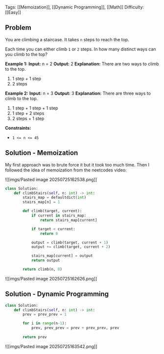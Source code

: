 Tags: [[Memoization]], [[Dynamic Programming]], [[Math]]
Difficulty: [[Easy]]
## Problem
You are climbing a staircase. It takes `n` steps to reach the top.

Each time you can either climb `1` or `2` steps. In how many distinct ways can you climb to the top?

**Example 1:**
**Input:** n = 2
**Output:** 2
**Explanation:** There are two ways to climb to the top.
1. 1 step + 1 step
2. 2 steps

**Example 2:**
**Input:** n = 3
**Output:** 3
**Explanation:** There are three ways to climb to the top.
1. 1 step + 1 step + 1 step
2. 1 step + 2 steps
3. 2 steps + 1 step

**Constraints:**
- `1 <= n <= 45`

## Solution - Memoization
My first approach was to brute force it but it took too much time. Then I followed the idea of memoization from the neetcodes video:

![[imgs/Pasted image 20250725162538.png]]

```python
class Solution:
    def climbStairs(self, n: int) -> int:
        stairs_map = defaultdict(int)
        stairs_map[n] = 1

        def climb(target, current):
            if current in stairs_map:
                return stairs_map[current]

            if target < current:
                return 0

            output = climb(target, current + 1)
            output += climb(target, current + 2)

            stairs_map[current] = output
            return output

        return climb(n, 0)
```

![[imgs/Pasted image 20250725162626.png]]

## Solution - Dynamic Programming

```python
class Solution:
    def climbStairs(self, n: int) -> int:
        prev = prev_prev = 1

        for i in range(n-1):
            prev, prev_prev = prev + prev_prev, prev
        
        return prev
```

![[imgs/Pasted image 20250725163542.png]]